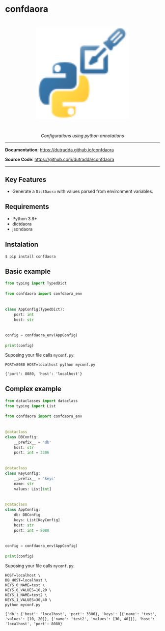 # confdaora

<p align="center" style="margin: 3em">
  <a href="">
    <img src="confdaora.svg" alt="confdaora" width="300"/>
  </a>
</p>

<p align="center">
    <em>Configurations using python annotations</em>
</p>

---

**Documentation**: <a href="https://dutradda.github.io/confdaora/" target="_blank">https://dutradda.github.io/confdaora</a>

**Source Code**: <a href="https://github.com/dutradda/confdaora" target="_blank">https://github.com/dutradda/confdaora</a>

---


## Key Features

- Generate a `DictDaora` with values parsed from environment variables.


## Requirements

 - Python 3.8+
 - dictdaora
 - jsondaora


## Instalation
```
$ pip install confdaora
```


## Basic example

```python
from typing import TypedDict

from confdaora import confdaora_env


class AppConfig(TypedDict):
    port: int
    host: str


config = confdaora_env(AppConfig)

print(config)

```

Suposing your file calls `myconf.py`:
```
PORT=8080 HOST=localhost python myconf.py

```

```
{'port': 8080, 'host': 'localhost'}

```


## Complex example

```python
from dataclasses import dataclass
from typing import List

from confdaora import confdaora_env


@dataclass
class DBConfig:
    __prefix__ = 'db'
    host: str
    port: int = 3306


@dataclass
class KeyConfig:
    __prefix__ = 'keys'
    name: str
    values: List[int]


@dataclass
class AppConfig:
    db: DBConfig
    keys: List[KeyConfig]
    host: str
    port: int = 8080


config = confdaora_env(AppConfig)

print(config)

```

Suposing your file calls `myconf.py`:
```
HOST=localhost \
DB_HOST=localhost \
KEYS_0_NAME=test \
KEYS_0_VALUES=10,20 \
KEYS_1_NAME=test2 \
KEYS_1_VALUES=30,40 \
python myconf.py

```

```
{'db': {'host': 'localhost', 'port': 3306}, 'keys': [{'name': 'test', 'values': [10, 20]}, {'name': 'test2', 'values': [30, 40]}], 'host': 'localhost', 'port': 8080}

```
